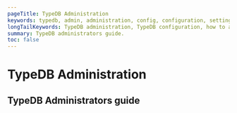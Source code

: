 ```yaml
---
pageTitle: TypeDB Administration
keywords: typedb, admin, administration, config, configuration, settings
longTailKeywords: TypeDB administration, TypeDB configuration, how to admin
summary: TypeDB administrators guide.
toc: false
---
```


# TypeDB Administration

## TypeDB Administrators guide

